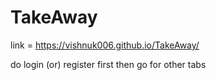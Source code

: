 # TakeAway

link = https://vishnuk006.github.io/TakeAway/

do login (or) register first then go for other tabs